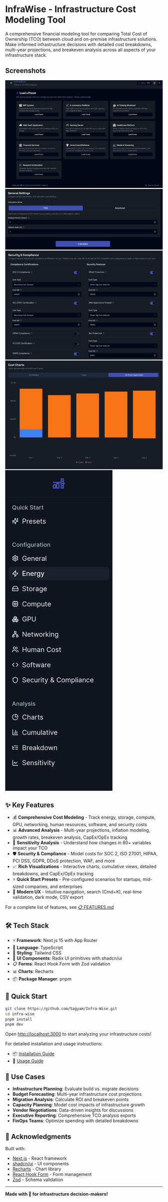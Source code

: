 # InfraWise - Infrastructure Cost Modeling Tool

A comprehensive financial modeling tool for comparing Total Cost of Ownership (TCO) between cloud and on-premise infrastructure solutions. Make informed infrastructure decisions with detailed cost breakdowns, multi-year projections, and breakeven analysis across all aspects of your infrastructure stack.

## Screenshots
![Preset Screenshot](public/demo/preset.png)
![Genenral Screenshot](public/demo/general.png)
![Certifications Screenshot](public/demo/certs.png)
![CapexOpex Screenshot](public/demo/capex-opex.png)
![Sections Screenshot](public/demo/sections.png)


## ✨ Key Features

- 💰 **Comprehensive Cost Modeling** - Track energy, storage, compute, GPU, networking, human resources, software, and security costs
- 📊 **Advanced Analysis** - Multi-year projections, inflation modeling, growth rates, breakeven analysis, CapEx/OpEx tracking
- 🎯 **Sensitivity Analysis** - Understand how changes in 80+ variables impact your TCO
- 🛡️ **Security & Compliance** - Model costs for SOC 2, ISO 27001, HIPAA, PCI DSS, GDPR, DDoS protection, WAF, and more
- 📈 **Rich Visualizations** - Interactive charts, cumulative views, detailed breakdowns, and CapEx/OpEx tracking
- ⚡ **Quick Start Presets** - Pre-configured scenarios for startups, mid-sized companies, and enterprises
- 🎨 **Modern UX** - Intuitive navigation, search (Cmd+K), real-time validation, dark mode, CSV export

For a complete list of features, see [📋 FEATURES.md](docs/FEATURES.md)

## 🛠️ Tech Stack

- ⚡ **Framework**: Next.js 15 with App Router
- 📝 **Language**: TypeScript
- 🎨 **Styling**: Tailwind CSS
- 🧩 **UI Components**: Radix UI primitives with shadcn/ui
- 📋 **Forms**: React Hook Form with Zod validation
- 📊 **Charts**: Recharts
- 📦 **Package Manager**: pnpm

## 🚀 Quick Start

```bash
git clone https://github.com/Sagyam/Infra-Wise.git
cd infra-wise
pnpm install
pnpm dev
```

Open [http://localhost:3000](http://localhost:3000) to start analyzing your infrastructure costs!

For detailed installation and usage instructions:
- 📦 [Installation Guide](docs/INSTALLATION.md)
- 📖 [Usage Guide](docs/USAGE.md)

## 🎯 Use Cases

- **Infrastructure Planning**: Evaluate build vs. migrate decisions
- **Budget Forecasting**: Multi-year infrastructure cost projections
- **Migration Analysis**: Calculate ROI and breakeven points
- **Capacity Planning**: Model cost impacts of infrastructure growth
- **Vendor Negotiations**: Data-driven insights for discussions
- **Executive Reporting**: Comprehensive TCO analysis exports
- **FinOps Teams**: Optimize spending with detailed breakdowns


## 🙏 Acknowledgments

Built with:
- [Next.js](https://nextjs.org/) - React framework
- [shadcn/ui](https://ui.shadcn.com/) - UI components
- [Recharts](https://recharts.org/) - Chart library
- [React Hook Form](https://react-hook-form.com/) - Form management
- [Zod](https://zod.dev/) - Schema validation

---

**Made with 💙 for  infrastructure decision-makers!**
